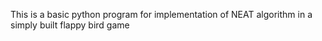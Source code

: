 This is a basic python program for implementation of NEAT algorithm in a simply built flappy bird game 
